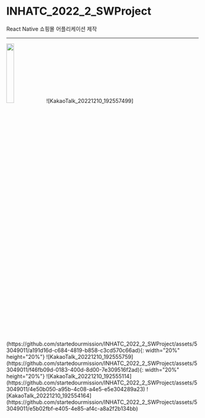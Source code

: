 # INHATC_2022_2_SWProject

React Native 쇼핑몰 어플리케이션 제작

* * *


<img src = "https://github.com/startedourmission/INHATC_2022_2_SWProject/assets/53049011/0da8b20f-5d50-4cde-a389-9b630d3a2313" width="20%" height="20%"> 
![KakaoTalk_20221210_192557499](https://github.com/startedourmission/INHATC_2022_2_SWProject/assets/53049011/a191d16d-c684-4819-b858-c3cd570c66ad){: width="20%" height="20%"}
![KakaoTalk_20221210_192555759](https://github.com/startedourmission/INHATC_2022_2_SWProject/assets/53049011/f46fb09d-0183-400d-8d00-7e309516f2ad){: width="20%" height="20%"}
![KakaoTalk_20221210_192555114](https://github.com/startedourmission/INHATC_2022_2_SWProject/assets/53049011/4e50b050-a95b-4c08-a4e5-e5e304289a23)
![KakaoTalk_20221210_192554164](https://github.com/startedourmission/INHATC_2022_2_SWProject/assets/53049011/e5b02fbf-e405-4e85-af4c-a8a2f2b134bb)
